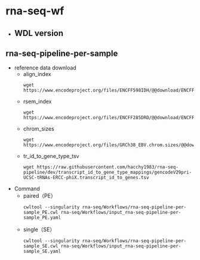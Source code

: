 # rna-seq-wf
- WDL version
  - 
## rna-seq-pipeline-per-sample
- reference data download
  - align_index
    ```
    wget https://www.encodeproject.org/files/ENCFF598IDH/@@download/ENCFF598IDH.tar.gz
    ```
  - rsem_index
    ```
    wget https://www.encodeproject.org/files/ENCFF285DRD/@@download/ENCFF285DRD.tar.gz
    ```
  - chrom_sizes
    ```
    wget https://www.encodeproject.org/files/GRCh38_EBV.chrom.sizes/@@download/GRCh38_EBV.chrom.sizes.tsv
    ```
  - tr_id_to_gene_type_tsv
    ```
    wget https://raw.githubusercontent.com/hacchy1983/rna-seq-pipeline/dev/transcript_id_to_gene_type_mappings/gencodeV29pri-UCSC-tRNAs-ERCC-phiX.transcript_id_to_genes.tsv
    ```
- Command
   - paired（PE）
     ```
     cwltool --singularity rna-seq/Workflows/rna-seq-pipeline-per-sample_PE.cwl rna-seq/Workflows/input_rna-seq-pipeline-per-sample_PE.yaml
     ```
   - single（SE）
     ``` 
     cwltool --singularity rna-seq/Workflows/rna-seq-pipeline-per-sample_SE.cwl rna-seq/Workflows/input_rna-seq-pipeline-per-sample_SE.yaml
     ```
                                              
